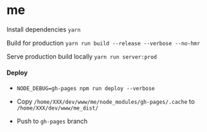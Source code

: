 # me

Install dependencies
`yarn` 

Build for production
`yarn run build --release --verbose --no-hmr`

Serve production build locally
`yarn run server:prod`

#### Deploy

- `NODE_DEBUG=gh-pages npm run deploy --verbose`

- Copy `/home/XXX/dev/www/me/node_modules/gh-pages/.cache` to `/home/XXX/dev/www/me_dist/`

- Push to `gh-pages` branch
